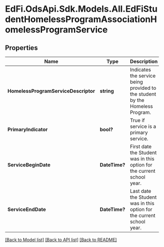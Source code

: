 # EdFi.OdsApi.Sdk.Models.All.EdFiStudentHomelessProgramAssociationHomelessProgramService
## Properties

Name | Type | Description | Notes
------------ | ------------- | ------------- | -------------
**HomelessProgramServiceDescriptor** | **string** | Indicates the service being provided to the student by the Homeless Program. | 
**PrimaryIndicator** | **bool?** | True if service is a primary service. | [optional] 
**ServiceBeginDate** | **DateTime?** | First date the Student was in this option for the current school year. | [optional] 
**ServiceEndDate** | **DateTime?** | Last date the Student was in this option for the current school year. | [optional] 

[[Back to Model list]](../README.md#documentation-for-models) [[Back to API list]](../README.md#documentation-for-api-endpoints) [[Back to README]](../README.md)

